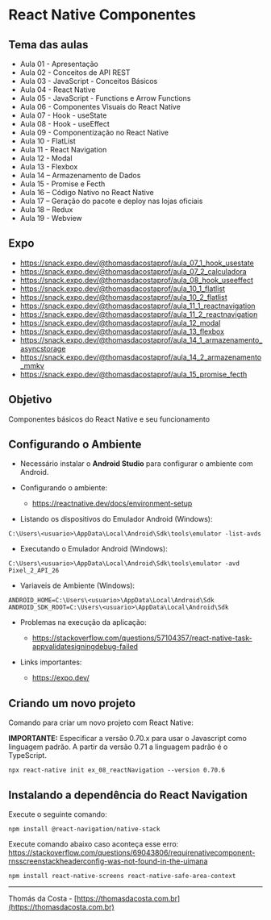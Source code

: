 # React Native Componentes

## Tema das aulas

- Aula 01 - Apresentação
- Aula 02 - Conceitos de API REST
- Aula 03 - JavaScript - Conceitos Básicos
- Aula 04 - React Native
- Aula 05 - JavaScript - Functions e Arrow Functions
- Aula 06 - Componentes Visuais do React Native
- Aula 07 - Hook - useState
- Aula 08 - Hook - useEffect
- Aula 09 - Componentização no React Native
- Aula 10 - FlatList
- Aula 11 - React Navigation
- Aula 12 - Modal
- Aula 13 - Flexbox
- Aula 14 – Armazenamento de Dados
- Aula 15 - Promise e Fecth
- Aula 16 – Código Nativo no React Native
- Aula 17 – Geração do pacote e deploy nas lojas oficiais
- Aula 18 – Redux
- Aula 19 - Webview

## Expo

- https://snack.expo.dev/@thomasdacostaprof/aula_07_1_hook_usestate
- https://snack.expo.dev/@thomasdacostaprof/aula_07_2_calculadora
- https://snack.expo.dev/@thomasdacostaprof/aula_08_hook_useeffect
- https://snack.expo.dev/@thomasdacostaprof/aula_10_1_flatlist
- https://snack.expo.dev/@thomasdacostaprof/aula_10_2_flatlist
- https://snack.expo.dev/@thomasdacostaprof/aula_11_1_reactnavigation
- https://snack.expo.dev/@thomasdacostaprof/aula_11_2_reactnavigation
- https://snack.expo.dev/@thomasdacostaprof/aula_12_modal
- https://snack.expo.dev/@thomasdacostaprof/aula_13_flexbox
- https://snack.expo.dev/@thomasdacostaprof/aula_14_1_armazenamento_asyncstorage
- https://snack.expo.dev/@thomasdacostaprof/aula_14_2_armazenamento_mmkv
- https://snack.expo.dev/@thomasdacostaprof/aula_15_promise_fecth

## Objetivo

Componentes básicos do React Native e seu funcionamento

## Configurando o Ambiente

- Necessário instalar o **Android Studio** para configurar o ambiente com Android.

- Configurando o ambiente:
  - https://reactnative.dev/docs/environment-setup

- Listando os dispositivos do Emulador Android (Windows):
```
C:\Users\<usuario>\AppData\Local\Android\Sdk\tools\emulator -list-avds
```

- Executando o Emulador Android (Windows):
```
C:\Users\<usuario>\AppData\Local\Android\Sdk\tools\emulator -avd Pixel_2_API_26
```

- Variaveis de Ambiente (Windows):
```
ANDROID_HOME=C:\Users\<usuario>\AppData\Local\Android\Sdk
ANDROID_SDK_ROOT=C:\Users\<usuario>\AppData\Local\Android\Sdk
```

- Problemas na execução da aplicação:
  - https://stackoverflow.com/questions/57104357/react-native-task-appvalidatesigningdebug-failed

- Links importantes:
  - https://expo.dev/
  
## Criando um novo projeto

Comando para criar um novo projeto com React Native:

**IMPORTANTE:** Especificar a versão 0.70.x para usar o Javascript como linguagem padrão. A partir da versão 0.71 a linguagem padrão é o TypeScript.
```
npx react-native init ex_08_reactNavigation --version 0.70.6
```

## Instalando a dependência do React Navigation

Execute o seguinte comando:

```
npm install @react-navigation/native-stack
```

Execute comando abaixo caso aconteça esse erro: https://stackoverflow.com/questions/69043806/requirenativecomponent-rnsscreenstackheaderconfig-was-not-found-in-the-uimana

```
npm install react-native-screens react-native-safe-area-context
```

---

Thomás da Costa - [https://thomasdacosta.com.br](https://thomasdacosta.com.br)
